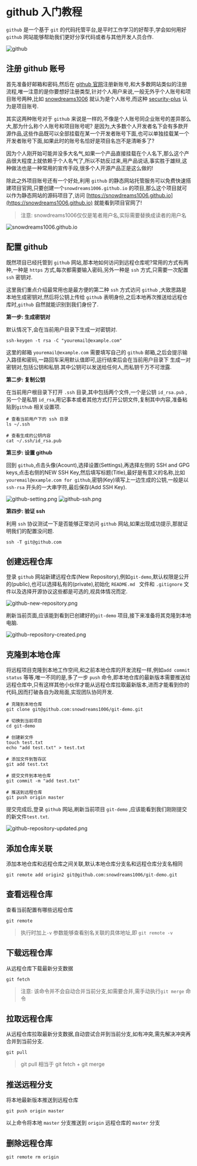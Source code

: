 # github 入门教程

`github` 是一个基于 `git` 的代码托管平台,是平时工作学习的好帮手,学会如何用好 `github` 网站能够帮助我们更好分享代码或者与其他开发人员合作.

![github](./images/github.png)

## 注册 github 账号

首先准备好邮箱和密码,然后在 [github 官网](https://github.com)注册新账号,和大多数网站类似的注册流程,唯一注意的是你要想好注册类型,针对个人用户来说,一般无外乎个人账号和项目账号两种,比如 [snowdreams1006](https://github.com/snowdreams1006) 就认为是个人账号,而这种 [security-plus](https://github.com/security-plus) 认为是项目账号.

其实这两种账号对于 `github` 来说是一样的,不像是个人账号同企业账号的差异那么大,那为什么称个人账号和项目账号呢?
是因为,大多数个人开发者名下会有多款开源作品,这些作品既可以全部挂载在某一个开发者账号下面,也可以单独挂载某一个开发者账号下面,如果此时的账号名恰好是项目名岂不是清晰多了?

因为个人刚开始可能并没多大名气,如果一个产品直接挂载在个人名下,那么这个产品很大程度上就依赖于个人名气了,所以不妨反过来,用产品说话,事实胜于雄辩,这种做法也是一种常用的宣传手段,很多个人开源产品正是这么做的!

除此之外项目账号还有一个好处,利用 `github` 的静态网站托管服务可以免费快速搭建项目官网,只要创建一个`snowdreams1006.github.io` 的项目,那么这个项目就可以作为静态网站的源码项目了,访问 [https://snowdreams1006.github.io](https://snowdreams1006.github.io) 就能看到项目官网了!

>注意: snowdreams1006仅仅是笔者用户名,实际需要替换成读者的用户名

![snowdreams1006.github.io](./images/snowdreams1006.github.io.png)

## 配置 github

既然项目已经托管到 `github` 网站,那本地如何访问到远程仓库呢?常用的方式有两种,一种是 `https` 方式,每次都需要输入密码,另外一种是 `ssh` 方式,只需要一次配置`ssh` 密钥对.

这里我们重点介绍最常用也是最方便的第二种 `ssh` 方式访问 `github` ,大致思路是本地生成密钥对,然后将公钥上传给 `github` 表明身份,之后本地再次推送给远程仓库时,`github` 自然就能识别到我们身份了.

**第一步: 生成密钥对**

默认情况下,会在当前用户目录下生成一对密钥对.

```
ssh-keygen -t rsa -C "youremail@example.com"
```

这里的邮箱 `youremail@example.com` 需要填写自己的 `github` 邮箱,之后会提示输入路径和密码,一路回车采用默认值即可,运行结束后会在当前用户目录下
生成一对密钥对,包括公钥和私钥.其中公钥可以发送给任何人,而私钥千万不可泄露.

**第二步: 复制公钥**

在当前用户根目录下打开 `.ssh` 目录,其中包括两个文件,一个是公钥 `id_rsa.pub` ,另一个是私钥 `id_rsa`,用记事本或者其他方式打开公钥文件,复制其中内容,准备粘贴到`github` 相关设置项.

```
# 查看当前用户下的 ssh 目录
ls ~/.ssh

# 查看生成的公钥内容
cat ~/.ssh/id_rsa.pub
```

**第三步: 设置 github**

回到 `github`,点击头像(Acount),选择设置(Settings),再选择左侧的 SSH and GPG keys,点击右侧的NEW SSH Key,然后填写标题(Title),最好是有意义的名称,比如`youremail@example.com for github`,密钥(Key)填写上一边生成的公钥,一般是以`ssh-rsa` 开头的一大串字符,最后保存(Add SSH Key).

![github-setting.png](./images/github-setting.png)
![github-ssh.png](./images/github-ssh.png)

**第四步: 验证 ssh**

利用 `ssh` 协议测试一下是否能够正常访问 `github` 网站,如果出现成功提示,那就证明我们的配置没问题.

```
ssh -T git@github.com
```

## 创建远程仓库

登录 `github` 网站新建远程仓库(New Repository),例如`git-demo`,默认权限是公开的(public),也可以选择私有的(private),初始化 `README.md ` 文件和 `.gitignore` 文件以及选择开源协议这些都是可选的,视具体情况而定.

![github-new-repository.png](./images/github-new-repository.png)

刷新当前页面,应该能到看到已创建好的`git-demo` 项目,接下来准备将其克隆到本地电脑.

![github-repository-created.png](./images/github-repository-created.png)

## 克隆到本地仓库

将远程项目克隆到本地工作空间,和之前本地仓库的开发流程一样,例如`add commit status` 等等,唯一不同的是,多了一步 `push` 命令,即本地仓库的最新版本需要推送给远程仓库中,只有这样其他小伙伴才能从远程仓库拉取最新版本,进而才能看到你的代码,因而打破各自为政局面,实现团队协同开发.

```
# 克隆到本地仓库
git clone git@github.com:snowdreams1006/git-demo.git

# 切换到当前项目
cd git-demo

# 创建新文件
touch test.txt
echo "add test.txt" > test.txt

# 添加文件到暂存区
git add test.txt

# 提交文件到本地仓库
git commit -m "add test.txt"

# 推送到远程仓库
git push origin master
```

提交完成后,登录 `github` 网站,刷新当前项目 `git-demo` ,应该能看到我们刚刚提交的新文件`test.txt`.

![github-repository-updated.png](./images/github-repository-updated.png)

## 添加仓库关联

添加本地仓库和远程仓库之间关联,默认本地仓库分支名和远程仓库分支名相同

```
git remote add origin2 git@github.com:snowdreams1006/git-demo.git
```

## 查看远程仓库

查看当前配置有哪些远程仓库

```
git remote
```

> 执行时加上`-v` 参数能够查看别名关联的具体地址,即 `git remote -v`

## 下载远程仓库

从远程仓库下载最新分支数据

```
git fetch
```

> 注意: 该命令并不会自动合并当前分支,如需要合并,需手动执行`git merge` 命令

## 拉取远程仓库

从远程仓库拉取最新分支数据,自动尝试合并到当前分支,如有冲突,需先解决冲突再合并到当前分支.

```
git pull
```

> git pull 相当于 git fetch + git merge

## 推送远程分支

将本地最新版本推送到远程仓库

```
git push origin master
```

以上命令将本地 `master` 分支推送到 `origin` 远程仓库的 `master` 分支

## 删除远程仓库

```
git remote rm origin
```